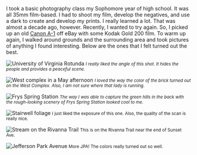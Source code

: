 I took a basic photography class my Sophomore year of high school. It was all 35mm film-based. I had to shoot my film, develop the negatives, and use a dark to create and develop my prints. I really learned a lot. That was almost a decade ago, however. Recently, I wanted to try again. So, I picked up an old [Canon A-1](https://global.canon/en/c-museum/product/film100.html) off eBay with some Kodak Gold 200 film. To warm up again, I walked around grounds and the surrounding area and took pictures of anything I found interesting. Below are the ones that I felt turned out the best.

![University of Virginia Rotunda](https://storage.googleapis.com/nathanleroy-io-assets/images/220524000101740015.jpg)
<small>_I really liked the angle of this shot. It hides the people and provides a peaceful scene._</small>

![West complex in a May afternoon](https://storage.googleapis.com/nathanleroy-io-assets/images/220524000101740022.jpg)
<small>_I loved the way the color of the brick turned out on the West Complex. Also, I am not sure where that lady is running._</small>

![Frys Spring Station](https://storage.googleapis.com/nathanleroy-io-assets/images/220524000101740028.jpg)
<small>_The way I was able to capture the green hills in the back with the rough-looking scenery of Frys Spring Station looked cool to me._</small>

![Stairwell foliage](https://storage.googleapis.com/nathanleroy-io-assets/images/220524000101740018.jpg)
<small>I just liked the exposure of this one. Also, the quality of the scan is really nice.</small>

![Stream on the Rivanna Trail](https://storage.googleapis.com/nathanleroy-io-assets/images/220524000101740004.jpg)
<small>This is on the Rivanna Trail near the end of Sunset Ave.</small>

![Jefferson Park Avenue](https://storage.googleapis.com/nathanleroy-io-assets/images/220524000101740021.jpg)
<small>More JPA! The colors really turned out so well.</small>
